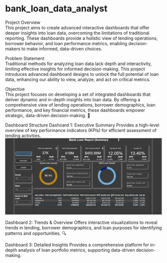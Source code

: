 # bank_loan_data_analyst

Project Overview  
This project aims to create advanced interactive dashboards that offer deeper insights into loan data, overcoming the limitations of traditional reporting. These dashboards provide a holistic view of lending operations, borrower behavior, and loan performance metrics, enabling decision-makers to make informed, data-driven choices.  

Problem Statement  
Traditional methods for analyzing loan data lack depth and interactivity, limiting effective insights for informed decision-making. This project introduces advanced dashboard designs to unlock the full potential of loan data, enhancing our ability to view, analyze, and act on critical metrics.  

Objective  
This project focuses on developing a set of integrated dashboards that deliver dynamic and in-depth insights into loan data. By offering a comprehensive view of lending operations, borrower demographics, loan performance, and key financial metrics, these dashboards empower strategic, data-driven decision-making. 🚀  

Dashboard Structure 
Dashoard 1: Executive Summary
Provides a high-level overview of key performance indicators (KPIs) for efficient assessment of lending activities.  
![Dashboard](Images/Dashboard1.png)

Dashboard 2: Trends & Overview
Offers interactive visualizations to reveal trends in lending, borrower demographics, and loan purposes for identifying patterns and opportunities. 🔍  

Dashboard 3: Detailed Insights
Provides a comprehensive platform for in-depth analysis of loan portfolio metrics, supporting data-driven decision-making.
